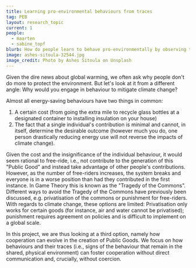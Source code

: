 ```yaml
---
title: Learning pro-environmental behaviours from traces
tag: PEB
layout: research_topic
current: 1
people:
  - maarten
  - sabine_topf
blurb: How do people learn to behave pro-environmentally by observing traces of other people's actions?
image: ashes-sitoula-32544.jpg
image_credit: Photo by Ashes Sitoula on Unsplash
---
```

Given the dire news about global warming, we often ask why people don't do
more to protect the environment. But let's look at it from a different
angle: Why would you engage in behaviour to mitigate climate change?

Almost all energy-saving behaviours have two things in common:
<ol>
<li>A certain cost (from going the extra mile to recycle glass bottles
at a designated container to installing insulation on your house)</li>
<li>The fact that a single individual's contribution is minimal and cannot,
in itself, determine the desirable outcome (however much you do, one person
drastically reducing energy use will not reverse the impacts of climate
change).</li>
</ol>
Given the cost and the insignificance of the individual behaviour, it would
seem rational to free-ride, i.e., not contribute to the generation of
this "Public Good" and instead take advantage of other people's
contributions. However, as the number of free-riders increases, the system
breaks and everyone is in a worse position than had they contributed in the
first instance. In Game Theory this is known as the "Tragedy of the
Commons". Different ways to avoid the Tragedy of the Commons have
previously been discussed, e.g. privatisation of the commons or punishment
for free-riders. With regards to climate change, these options are limited:
Privatisation only works for certain goods (for instance, air and water
cannot be privatised); punishment requires agreement on policies and is
difficult to implement on a global scale.

In this project, we are thus looking at a third option, namely how
cooperation can evolve in the creation of Public Goods. We focus on how
behaviours and their traces (i.e., signs of the behaviour that remain in
the shared, physical environment) can foster cooperation without direct
communication and, crucially, without coercion.
